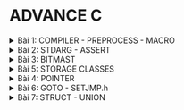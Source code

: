 # ADVANCE C
<details>
<summary>Bài 1: COMPILER - PREPROCESS - MACRO</summary>
 
# Compiler Process (Trình biên dịch)
  ## Giới thiệu về Compiler 
Compiler (Trình biên dịch) là công cụ dịch mã nguồn thành mã máy để chương trình có thể chạy. 

 ## Compiler Process
Quá trình biên dịch bao gồm: 
* Preprocessor (Tiền xử lý) -> tạo file *.i*
* Compiler (Biên dịch) -> tạo file *.s* (assembly)
* Assembler (Trình hợp dịch) -> tạo file *.o* (object)
* Linker (Trình liên kết) -> tạo file thực thi *.exe*

  Ví dụ:
  Mã nguồn (*.c, .h*) -> Preprocessor -> Biên dịch -> Hợp dịch -> Liên kết -> Tạo file chạy (*.exe*)

# Macro
 ## Giới thiệu về macro
- Macro là một khái niệm dùng để định nghĩa một tập hợp các hướng dẫn tiền xử lý
- Bản chất của Macro nó chỉ thay thế đoạn được định nghĩa *define* vào, giúp giảm lặp lại, dễ bảo trì chương trình
- Không phải code
- Macro không có kiểu dữ liệu
- Macro là các chỉ thị xử lý trước khi biên dịch. Các loại macro chính:

1. *#include* - chèn file tiêu đề
   
  Dùng để nhập nội dung file *.h* vào chương trình, giúp tái sử dụng mã nguồn

  Ví dụ
```cpp
#include <stdio.h>  // Chèn thư viện chuẩn
```
  2. *#define* - Định nghĩa hằng số và macro
     - Định nghĩa hằng số (slide 9)
       ```cpp
       #include <stdio.h>
       // Định nghĩa hằng số Pi sử dụng #define
       #define PI 3.14
       int main() {
           // Sử dụng hằng số Pi trong chương trình
           double radius = 5.0;
           double area = PI * radius * radius;
           printf("Radius: %.2f\n", radius);
           printf("Area of the circle: %.2f\n", area);
           return 0;
        }
     - Định nghĩa macro tính toán (slide 10)
       ```cpp
       #include <stdio.h>
       // Macro để tính bình phương của một số
       #define SQUARE(x) ((x) * (x))    
       int main() {
           // Sử dụng macro để tính bình phương của num
           int result = SQUARE(5);
           printf("Result is: %d\n", result);
           return 0;
       }

  3. *#undef* - Hủy định nghĩa macro
     - Chỉ thị *#undef* dùng để hủy định nghĩa của một macro đã được định nghĩa trước đó bằng *#define*
       ```cpp
       #define SENSOR_DATA 42
       #undef SENSOR_DATA  // Hủy bỏ định nghĩa
       #define SENSOR_DATA 50  // Định nghĩa lại
         
  4. *#if, #elif, #else* - kiểm tra điều kiện tiền xử lý (slie 16)
     - *#if* đúng sẽ được biên dịch trong ngoặc, sai thì bỏ qua chạy đến gặp *#elif*
     - *#elif* dùng để thêm một điều kiện mới khi điều kiện trước đó if hoặc elif saisai
     - *#else* dùng khi không có điều kiện nào ở trên đúng
      ```cpp
       #include <stdio.h>

       #define STM32 1
       #define AVR 2    
       #define MCU STM32  // Chọn loại vi điều khiển
       
       int main() {
           #if MCU == STM32
               printf("Bật đèn bằng HAL_GPIO_WritePin\n");
           #elif MCU == AVR
               printf("Bật đèn bằng digitalWrite\n");
           #else
               printf("Không hỗ trợ MCU này\n");
           #endif
       
           return 0;
       }

  5. *#ifdef, #ifndef* - kiểm tra macro đã được định nghĩa chưa (slide 17)
     - *#ifdef* dùng để kiểm tra một macro đã được định nghĩa hay chưa, nếu macro đã được định nghĩa thì mã nguồn sau *#ifdef* sữ được biên dịch
     - *#ifndef* dùng để kiểm tra một macro đã được định nghĩa hay chưa, nếu macro chưa được định nghĩa thì mã nguồn sau *#ifndef* sữ được biên dịch
       ```cpp
       #ifndef __ABC_H
       #define __ABC_H
       int a = 10;
       #endif

  6. Một số toán tử trong macro
     - Toán tử # chuyển tham số thành chuỗi
       ```cpp
       #define STRINGIZE(x) #x
       printf("%s", STRINGIZE(Hello)); // In ra "Hello"
      - Toán tử ## nối chuỗi
        ```cpp
        #define DECLARE_VARIABLE(prefix, number) int prefix##number;
        DECLARE_VARIABLE(var, 1); // Tạo biến var1
## Ví dụ minh họa macro dễ nhớ
 1. Tính diện tích hình tròn
    ```cpp
    #define PI 3.14
    double area = PI * radius * radius;
    ```

 2. Tìm max
    ```cpp
    #define MAX(x, y) ((x) > (y) ? (x) : (y))
    int maxNumber = MAX(10, 20); // Kết quả: 20
    ```
    
 3. Macro in menu (slide 25)
    ```cpp
    PRINT_MENU("Option 1", "Option 2", "Option 3", "Exit");
    ```
4. variadic
   - ... : biểu thị các đối số không xác định
   - __VA_ARGS__ : thay thế bằng danh sách các đối số
   ```Cpp
    #define print(...)__VA_ARGS__
   ```
</details>

<details>
<summary>Bài 2: STDARG - ASSERT</summary>

 # STDARG 
 - Thư viện __stdarg__ xử lý hàm có số tham số không cố định
 - Công dụng: cho phép viết các hàm nhận số lượng đối số khác nhau tại mỗi lần gọi, các hàm như __printf__, __scanf__
 - Các thành phần chính:

   | Thành phần | Công dụng |
   |------------|-----------|
   | __va_list__ | Khai báo danh sách các đối số biến đổi |
   | __va_start__ | Bắt đầu truy cập danh sách |
   | __va_arg__ | Lấy từng đối số trong danh sách |
   | __va_end__ | Kết thúc truy cập danh sách |
- Ví dụ - in giá trị
  ```Cpp
  void display(int count, ...) {
    va_list args;
    va_start(args, count);
    for (int i = 0; i < count; i++) {
        printf("Value at %d: %d\n", i, va_arg(args,int)); 
    }
    va_end(args);
  }
  ```
# ASSERT 
 - Thư viện __assert__ kiểm tra điều kiện khi chạy (Debug)
 - Công dụng:
   * Kiểm tra điều kiện logic trong chương trình
   * Nếu điều kiện sai -> in lỗi và dừng chương trình
   * Chỉ dừng khi debug, có thể tắt bằng __#define NDEBUG__
 - Ví dụ điển hình
   ```Cpp
     int x = 5;
     assert (x == 5);
     //Chương trình sẽ tiếp tục thực thi nếu điều kiện là đúng
     printf ("X is: %d", X)
   ```
- Ứng dụng thư viện assert
  | Macro tự định nghĩa | Chức năng |
  |---------------------|-----------|
  | __assert_in_range__(val, min, max) | Kiểm tra giá trị trong khoảng |
  | __assert_size(type, size)__ | Kiểm tra kích thước kiểu dữ liệu |
  - Ví dụ kiểm tra giá trị trong khoảng
    ```Cpp
      #define ASSERT_IN_RANGE(val, min, max) assert((val) >= (min) && (val) <= (max))
    
      void setLevel(int level) {
          ASSERT_IN_RANGE(level, 1, 10);
          // Thiết lập cấp độ
      }
    ```
  - Ví dụ kiểm tra kích thước kiểu dữ liệu
    ```Cpp
      #define ASSERT_SIZE(type, size) assert(sizeof(type) == (size))
    
      void checkTypeSizes() {
          ASSERT_SIZE(uint32_t, 4);
          ASSERT_SIZE(uint16_t, 2);
          // Kiểm tra các kích thước kiểu dữ liệu khác
      }
    ```
</details>

<details>
<summary>Bài 3: BITMAST</summary>

# Bitmask 
  * Bitmask là kỹ thuật thao tác với các bit riêng lẻ trong một biến
  * Mục đích của Bitmask là tối ưu hóa bộ nhớ
  * Sử dụng các phép toán bitwise (AND, OR, XOR, NOT, <<, >>) để bật, tắt, kiểm tra từng bit.
  ## NOT bitwise
  -  NOT bitwise hình dung là phép nghịch đảo (đảo bit)
      ```cpp
        int a = 0b0101; //5
        int b = 0b1001; 
        int result_1 = ~a; // 1010
        int result_2 = ~b; // 0110
      ```
  ## AND bitwise
  - AND bitwise hình dung là phép nhân
    ```Cpp
      int a = 0b0101; //5
      int b = 0b1001; 
      int result = a & b; // 0001
    ```
  ## OR bitwise
  - OR bitwise hình dung là phép cộng
    ```Cpp
    int a = 0b0101; //5
    int b = 0b1001; 
    int result = a | b; // 1101
    ```
  ## XOR bitwise
  - XOR bitwise hình dung dễ hiểu là đếm tổng số 1 trong cùng một cột, nếu lẻ là 1, ngược lại chẵn là 0
    ```Cpp
    int a = 0b0101; //5
    int b = 0b1001; 
    int c = 0b1101; 
    int d = 0b1011; 
    int result = a ^ b ^ c ^ d; // 0b1010
    ```
 ## Shifl left và Shifl right bitwise 
 - Shifl left (<<) và Shifl right (>>) hình dung là dịch bên nào thì bên đó xóa và thêm số 0 và bên ngược lại
   ```Cpp
    int a = 0b10010110
    int result_1 = a << 1; //0b 00101100
    int result_2 = a << 3; //0b 10110000
    
    int result_3 = a >> 3; //0b 00010010
    int result_4 = a >> 6; //0b 00000010
   ```
</details>

<details>
<summary>Bài 5: STORAGE CLASSES</summary>
 - Storage Classes là biến đặc biệt, những từ khóa đi kèm với biến
 
 # Extern
  * Extern tận dụng lại những cái biến, những hàm của file khác (đã được định nghĩa) cho phép chương trình truy cập nó mà không cần định nghĩa lại
  * file.c (định nghĩa) -> file.h (extern) -> main.c 
  * Ứng dụng: chia sẻ tài nguyên giữa các module/file khác nhau
  * Note: extern chỉ sử dụng cho biến toàn cục. Vì biến cục bộ bị giới hạn trong hàm
 # Static
  ## Static local
   * Khi static được sử dụng với biến cục bộ (khai báo biến trong một hàm):
      + Giữ phạm vi của biến chỉ trong hàm đó
      + Giữ giá trị của biến qua các lần gọi hàm
   * Ví dụ:
     ```Cpp
        #include <stdio.h>
        
        void exampleFunction()
        {
            static int count = 0;  // Biến static giữ giá trị qua các lần gọi hàm
            count++;
            printf("Count: %d\n", count);
        }
        
        int main()
        {
            exampleFunction();  // In ra "Count: 1"
            exampleFunction();  // In ra "Count: 2"
            exampleFunction();  // In ra "Count: 3"
            return 0;
        }

     ```
  ## Static trong class
   * Khi một thành viên của **class** được khai báo là **static**, nó thuộc về class chứ không thuộc về các đối tượng cụ thể của class đó.
   * Các đối tượng của class sẽ chia sẻ cùng một bản sao của thành viên static, và nó có thể được truy cập mà không cần tạo đối tượng. Nó thường được sử dụng để lưu trữ dữ liệu chung của tất cả các đối tượng.
  ## Static global
   * Khi static được sử dụng với biến, hàm toàn cục, nó hạn chế phạm vi của biến, hàm đó chỉ trong file nguồn hiện tại
   * Ứng dụng: dùng để thiết kế các thư viện, quản lý tài nguyên nội bộ.
   * Lưu trữ trạng thái chung trong một file:
     + Dùng để lưu trữ dữ liệu mà các hàm trong cùng một file cần chia sẻ, nhưng không muốn các file khác can thiệp (đảm bảo tính đóng gói) 
      
 # Volatile 
  * Volatile một công cụ để đảm bảo rằng trình biên dịch xử lý chính xác các biến có thể thay đổi ngoài sự kiểm soát của mã chương trình. Ngắn chặn trình biên dịch tối ưu hóa hoặc xóa bỏ các thao tác trên biến đó, giữ cho các thao tác trên biến được thực hiện như đã được định nghĩa
  * Cú pháp:
    ```Cpp
    volatile type variable_name;
    ```
 * Ví dụ:
   ```Cpp

   #include <stdio.h>

   volatile int sensor_value; // Giả sử cảm biến cập nhật giá trị này
   
   int main() {
       while (sensor_value == 0) {
           // Chờ cho đến khi cảm biến thay đổi giá trị
       }
       printf("Sensor value changed to %d\n", sensor_value);
       return 0;
   }
   ```
  # Register
   * Register gợi ý trình biên dịch save biến thường dùng vào thanh ghi để truy cập nhanh hơn, thay vì RAM. Không được sử dụng cho biến toàn cục.
   * Ứng dụng: Tăng tốc độ xử lý
   * ![Sơ đồ minh họa](Register.png)
   * Ví dụ:
     ```Cpp
       #include <stdio.h>
       #include <time.h>
       
       int main()
       {
          // Lưu thời điểm bắt đầu
          clock_t start_time = clock();
          register int i;
       
          // Đoạn mã của chương trình
          for (i = 0; i < 2000000; ++i){}
       
          // Lưu thời điểm kết thúc
          clock_t end_time = clock();
       
          // Tính thời gian chạy bằng miligiây
          double time_taken = ((double)(end_time - start_time)) / CLOCKS_PER_SEC;
       
          printf("Thoi gian chay cua chuong trinh: %f giay\n", time_taken);
          return 0;
       }

     ```
</details>

</details>

<details>
<summary>Bài 4: POINTER</summary>

</details>

</details>

<details>
<summary>Bài 6: GOTO - SETJMP.h</summary>

</details>

</details>

<details>
<summary>Bài 7: STRUCT - UNION</summary>

# Struct
 * Trong C, Struct giúp mình định nghĩa một kiểu dữ liệu mới, dữ liệu mình mong muốn bao gồm các kiểu dữ kiệu khác. Struct cho phép tạo ra một thực thể dữ liệu lớn hơn và có tổ chức hơn từ các thành viên (members) của nó.
 * Kích thước của một struct bằng tổng kích thước của các members cộng thêm padding, để tối ưu bộ nhớ sắp xếp các members trong struct theo thứ tự kích thước giảm dần để giảm padding.
 * Cú pháp:
   ```Cpp
      struct TenStruct {
           kieuDuLieu1 thanhVien1;
           kieuDuLieu2 thanhVien2;
           //...
      };
   ```
 * Ứng dụng của struct trong:
   - Cấu hình (GPIO, UART,SPI, v.v)
   - JSON
   - Stack
   - Queue
   - Linked List 
# Union
 * Union là một cấu trúc dữ liệu, union cũng định nghĩa lại kiểu dữ liệu nhưng mục đích chính của union là tiết kiệm bộ nhớ bằng cách **chia sẻ cùng một vùng nhớ** cho các thành viên của nó.
 * Kích thước của một union bằng kích thước của thành viên lớn nhất, vì các thành viên chia sẻ cùng một vùng bộ nhớ.
 * Cú pháp:
   ```Cpp
   union TenUnion {
         kieuDuLieu1 thanhVien1;
         kieuDuLieu2 thanhVien2;
         //...
      };
   ```
# Ứng dụng kết hợp struct và union 
 * Xử lý Data Frame truyền giữa MCU A và MCU B
 ```Cpp
   #include <stdio.h>
   #include <stdint.h>
   #include <string.h>
   
   typedef union
   {
       struct
       {
           uint8_t id[2];
           uint8_t data[4];
           uint8_t check_sum[2];
       } data;
       uint8_t frame[8];
   } Data_Frame;
   
   int main(int argc, char const *argv[])
   {
       Data_Frame transmit_data;
       strcpy((char*)transmit_data.data.id, "10");
       strcpy((char*)transmit_data.data.data, "1234");
       strcpy((char*)transmit_data.data.check_sum, "70");
   
       Data_Frame receive_data;
       strcpy((char*)receive_data.frame, (char*)transmit_data.frame);
       return 0;
   }

```

</details>

